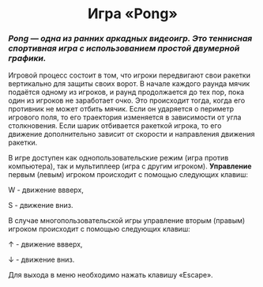 <h1 align="center"> Игра «Pong» </h1>

<h3><em>Pong — одна из ранних аркадных видеоигр. Это теннисная спортивная игра с использованием простой двумерной графики.</em></h3>

<p>Игровой процесс состоит в том, что игроки передвигают свои ракетки вертикально для защиты своих ворот. В начале каждого раунда мячик подаётся одному из игроков, и раунд продолжается до тех пор, пока один из игроков не заработает очко. Это происходит тогда, когда его противник не может отбить мячик. Если он ударяется о периметр игрового поля, то его траектория изменяется в зависимости от угла столкновения. Если шарик отбивается ракеткой игрока, то его движение дополнительно зависит от скорости и направления движения ракетки.</p>

<p>В игре доступен как однопользовательские режим (игра против компьютера), так и мультиплеер (игра с другим игроком).
<b>Управление</b> первым (левым) игроком происходит с помощью следующих клавиш:</p>
<p>W - движение ввверх,</p>
<p>S - движение вниз.</p>
<p>В случае многопользовательской игры управление вторым (правым) игроком происходит с помощью следующих клавиш:</p>
<p>↑ - движение ввверх,</p>
<p>↓ - движение вниз.</p>

<p>Для выхода в меню необходимо нажать клавишу «Escape».</p>
